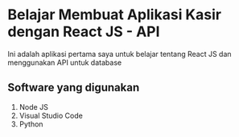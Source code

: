 # Belajar Membuat Aplikasi Kasir dengan React JS - API

Ini adalah aplikasi pertama saya untuk belajar tentang React JS dan menggunakan API untuk database

## Software yang digunakan
  1. Node JS
  2. Visual Studio Code
  3. Python
